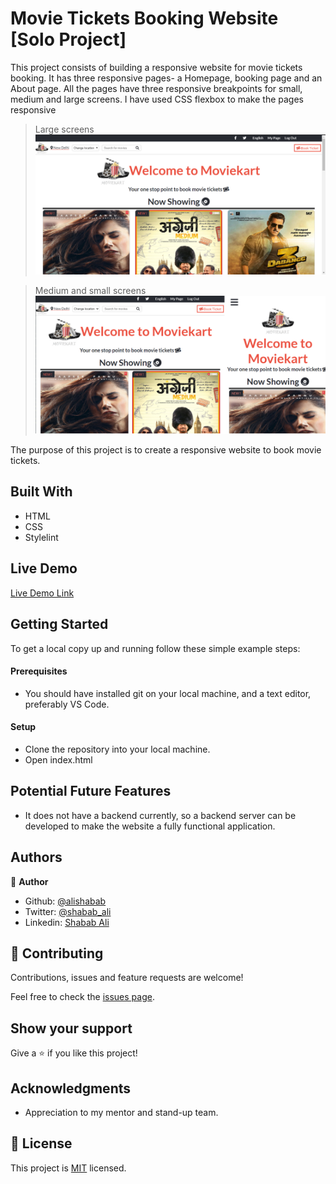 # Movie Tickets Booking Website [Solo Project]
This project consists of building a responsive website for movie tickets booking. It has three responsive pages- a Homepage, booking page and an About page. All the pages have three responsive breakpoints for small, medium and large screens.
I have used CSS flexbox to make the pages responsive

>Large screens
![screenshot](screenshot.PNG)

>Medium and small screens
![screenshot](screenshot_2.PNG)

The purpose of this project is to create a responsive website to book movie tickets.

## Built With

- HTML
- CSS
- Stylelint

## Live Demo

[Live Demo Link](https://raw.githack.com/alishabab/HTML-CSS-Capstone/master/index.html)

## Getting Started

To get a local copy up and running follow these simple example steps:

#### Prerequisites

- You should have installed git on your local machine, and a text editor, preferably VS Code.

#### Setup

- Clone the repository into your local machine.
- Open index.html

## Potential Future Features
- It does not have a backend currently, so a backend server can be developed to make the website a fully functional application.

## Authors

👤 **Author**

- Github: [@alishabab](https://github.com/alishabab)
- Twitter: [@shabab_ali](https://twitter.com/shabab_ali)
- Linkedin: [Shabab Ali](https://www.linkedin.com/in/shababali/)


## 🤝 Contributing

Contributions, issues and feature requests are welcome!

Feel free to check the [issues page](issues/).

## Show your support

Give a ⭐️ if you like this project!

## Acknowledgments

- Appreciation to my mentor and stand-up team.

## 📝 License

This project is [MIT](lic.url) licensed.
